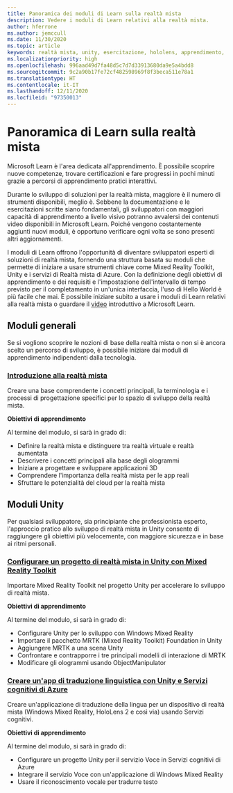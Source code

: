 ```yaml
---
title: Panoramica dei moduli di Learn sulla realtà mista
description: Vedere i moduli di Learn relativi alla realtà mista.
author: hferrone
ms.author: jemccull
ms.date: 11/30/2020
ms.topic: article
keywords: realtà mista, unity, esercitazione, hololens, apprendimento, visore VR realtà mista, visore VR di windows mixed reality, visore per realtà virtuale, che cos'è la realtà virtuale, che cos'è la realtà aumentata, MRTK, mixed reality toolkit, traduzione, Azure, servizi cognitivi di Azure, Microsoft Learn
ms.localizationpriority: high
ms.openlocfilehash: 996aad49d7fa48d5c7d7d33913680da9e5a4bdd8
ms.sourcegitcommit: 9c2a90b17fe72cf482598969f8f3beca511e78a1
ms.translationtype: HT
ms.contentlocale: it-IT
ms.lasthandoff: 12/11/2020
ms.locfileid: "97350013"
---
```

# <a name="mixed-reality-learn-overview"></a>Panoramica di Learn sulla realtà mista

Microsoft Learn è l'area dedicata all'apprendimento. È possibile scoprire nuove competenze, trovare certificazioni e fare progressi in pochi minuti grazie a percorsi di apprendimento pratici interattivi. 

Durante lo sviluppo di soluzioni per la realtà mista, maggiore è il numero di strumenti disponibili, meglio è. Sebbene la documentazione e le esercitazioni scritte siano fondamentali, gli sviluppatori con maggiori capacità di apprendimento a livello visivo potranno avvalersi dei contenuti video disponibili in Microsoft Learn. Poiché vengono costantemente aggiunti nuovi moduli, è opportuno verificare ogni volta se sono presenti altri aggiornamenti.

I moduli di Learn offrono l'opportunità di diventare sviluppatori esperti di soluzioni di realtà mista, fornendo una struttura basata su moduli che permette di iniziare a usare strumenti chiave come Mixed Reality Toolkit, Unity e i servizi di Realtà mista di Azure. Con la definizione degli obiettivi di apprendimento e dei requisiti e l'impostazione dell'intervallo di tempo previsto per il completamento in un'unica interfaccia, l'uso di Hello World è più facile che mai. È possibile iniziare subito a usare i moduli di Learn relativi alla realtà mista o guardare il [video](https://channel9.msdn.com/Blogs/One-Dev-Minute/What-is-Microsoft-Learn) introduttivo a Microsoft Learn.

## <a name="general-modules"></a>Moduli generali

Se si vogliono scoprire le nozioni di base della realtà mista o non si è ancora scelto un percorso di sviluppo, è possibile iniziare dai moduli di apprendimento indipendenti dalla tecnologia.

### <a name="introduction-to-mixed-reality"></a>[Introduzione alla realtà mista](https://docs.microsoft.com/learn/modules/intro-to-mixed-reality/)

Creare una base comprendente i concetti principali, la terminologia e i processi di progettazione specifici per lo spazio di sviluppo della realtà mista.

**Obiettivi di apprendimento**

Al termine del modulo, si sarà in grado di:

* Definire la realtà mista e distinguere tra realtà virtuale e realtà aumentata
* Descrivere i concetti principali alla base degli ologrammi
* Iniziare a progettare e sviluppare applicazioni 3D
* Comprendere l'importanza della realtà mista per le app reali
* Sfruttare le potenzialità del cloud per la realtà mista

## <a name="unity-modules"></a>Moduli Unity

Per qualsiasi sviluppatore, sia principiante che professionista esperto, l'approccio pratico allo sviluppo di realtà mista in Unity consente di raggiungere gli obiettivi più velocemente, con maggiore sicurezza e in base ai ritmi personali.

### <a name="set-up-a-mixed-reality-project-in-unity-with-the-mixed-reality-toolkit"></a>[Configurare un progetto di realtà mista in Unity con Mixed Reality Toolkit](https://docs.microsoft.com/learn/modules/mixed-reality-toolkit-project-unity/)

Importare Mixed Reality Toolkit nel progetto Unity per accelerare lo sviluppo di realtà mista.

**Obiettivi di apprendimento**

Al termine del modulo, si sarà in grado di:

* Configurare Unity per lo sviluppo con Windows Mixed Reality
* Importare il pacchetto MRTK (Mixed Reality Toolkit) Foundation in Unity
* Aggiungere MRTK a una scena Unity
* Confrontare e contrapporre i tre principali modelli di interazione di MRTK
* Modificare gli ologrammi usando ObjectManipulator

### <a name="create-a-language-translator-app-with-unity--azure-cognitive-services"></a>[Creare un'app di traduzione linguistica con Unity e Servizi cognitivi di Azure](https://docs.microsoft.com/learn/modules/create-language-translator-mixed-reality-application-unity-azure-cognitive-services/)

Creare un'applicazione di traduzione della lingua per un dispositivo di realtà mista (Windows Mixed Reality, HoloLens 2 e così via) usando Servizi cognitivi.

**Obiettivi di apprendimento**

Al termine del modulo, si sarà in grado di:

* Configurare un progetto Unity per il servizio Voce in Servizi cognitivi di Azure
* Integrare il servizio Voce con un'applicazione di Windows Mixed Reality
* Usare il riconoscimento vocale per tradurre testo
